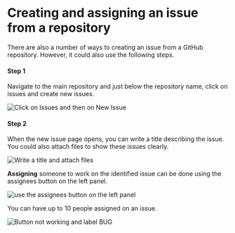 # Creating and assigning an issue from a repository</h1>

There are also a number of ways to creating an issue from a GitHub repository. However, it could also use the following steps.</p>

#### Step 1

Navigate to the main repository and just below the repository name, click on issues and create new issues. </p>

![Click on Issues and then on New Issue](https://user-images.githubusercontent.com/51878265/182854796-fdc8131b-a2ee-4522-a684-8f89e647a2b4.jpg)

#### Step 2 

When the new issue page opens, you can write a title describing the issue. You could also attach files to show these issues clearly.</p>

![ Write a title and attach files](https://user-images.githubusercontent.com/51878265/182855026-302ed451-71ca-4ce8-907c-bead73a7ac63.jpg)

**Assigning** someone to work on the identified issue can be done using the assignees button on the left panel. </p>

![use the assignees button on the left panel](https://user-images.githubusercontent.com/51878265/182855166-b181b10c-285b-42ba-8789-7f519b4cb75d.jpg )

You can have up to 10 people assigned on an issue.

![Button not working and label BUG](https://user-images.githubusercontent.com/51878265/182855357-1a9607f3-2ba7-4c15-9a7d-8991ae7ccec1.jpg)
